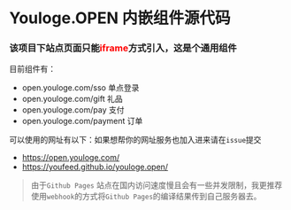 # Youloge.OPEN 内嵌组件源代码

### 该项目下站点页面只能<font color=#FF000 >iframe</font>方式引入，这是个通用组件

目前组件有：
- open.youloge.com/sso 单点登录
- open.youloge.com/gift 礼品
- open.youloge.com/pay 支付
- open.youloge.com/payment 订单

可以使用的网址有以下：如果想帮你的网址服务也加入进来请在`issue`提交

- https://open.youloge.com/
- https://youfeed.github.io/youloge.open/

> 由于`Github Pages` 站点在国内访问速度慢且会有一些并发限制，我更推荐使用`webhook`的方式将`Github Pages`的编译结果传到自己服务器去。


